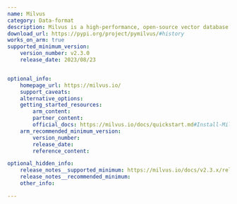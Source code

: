 ```yaml
---
name: Milvus
category: Data-format
description: Milvus is a high-performance, open-source vector database for efficient similarity searches and machine-learning tasks. It excels at managing large-scale vector data, allowing for rapid retrieval and analysis, making it perfect for AI-driven applications such as recommendation engines and image recognition.
download_url: https://pypi.org/project/pymilvus/#history
works_on_arm: true
supported_minimum_version:
    version_number: v2.3.0
    release_date: 2023/08/23


optional_info:
    homepage_url: https://milvus.io/
    support_caveats:
    alternative_options:
    getting_started_resources:
        arm_content: 
        partner_content: 
        official_docs: https://milvus.io/docs/quickstart.md#Install-Milvus
    arm_recommended_minimum_version:
        version_number:
        release_date:
        reference_content: 

optional_hidden_info:
    release_notes__supported_minimum: https://milvus.io/docs/v2.3.x/release_notes.md#v230
    release_notes__recommended_minimum:
    other_info:

---
```

